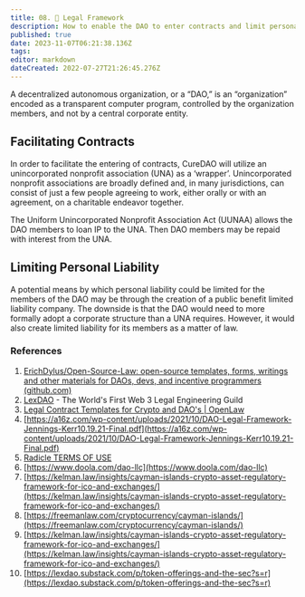 ```yaml
---
title: 08. 📔 Legal Framework
description: How to enable the DAO to enter contracts and limit personal liability for DAO members.
published: true
date: 2023-11-07T06:21:38.136Z
tags: 
editor: markdown
dateCreated: 2022-07-27T21:26:45.276Z
---
```


A decentralized autonomous organization, or a “DAO,” is an “organization” encoded as a transparent computer program, controlled by the organization members, and not by a central corporate entity.

## Facilitating Contracts

In order to facilitate the entering of contracts, CureDAO will utilize an unincorporated nonprofit association (UNA) as a ‘wrapper’. Unincorporated nonprofit associations are broadly defined and, in many jurisdictions, can consist of just a few people agreeing to work, either orally or with an agreement, on a charitable endeavor together.

The Uniform Unincorporated Nonprofit Association Act (UUNAA) allows the DAO members to loan IP to the UNA. Then DAO members may be repaid with interest from the UNA.

## Limiting Personal Liability

A potential means by which personal liability could be limited for the members of the DAO may be through the creation of a public benefit limited liability company. The downside is that the DAO would need to more formally adopt a corporate structure than a UNA requires. However, it would also create limited liability for its members as a matter of law.

### References

1. [ErichDylus/Open-Source-Law: open-source templates, forms, writings and other materials for DAOs, devs, and incentive programmers (github.com)](https://github.com/ErichDylus/Open-Source-Law)
2. [LexDAO](https://www.lexdao.coop) - The World's First Web 3 Legal Engineering Guild
3. [Legal Contract Templates for Crypto and DAO's | OpenLaw](https://lib.openlaw.io/web/default/search/general)
4. [https://a16z.com/wp-content/uploads/2021/10/DAO-Legal-Framework-Jennings-Kerr10.19.21-Final.pdf](https://a16z.com/wp-content/uploads/2021/10/DAO-Legal-Framework-Jennings-Kerr10.19.21-Final.pdf)
5. [Radicle TERMS OF USE](https://radicle.xyz/terms.html)
6. [https://www.doola.com/dao-llc](https://www.doola.com/dao-llc)
7. [https://kelman.law/insights/cayman-islands-crypto-asset-regulatory-framework-for-ico-and-exchanges/](https://kelman.law/insights/cayman-islands-crypto-asset-regulatory-framework-for-ico-and-exchanges/)
8. [https://freemanlaw.com/cryptocurrency/cayman-islands/](https://freemanlaw.com/cryptocurrency/cayman-islands/)
9. [https://kelman.law/insights/cayman-islands-crypto-asset-regulatory-framework-for-ico-and-exchanges/](https://kelman.law/insights/cayman-islands-crypto-asset-regulatory-framework-for-ico-and-exchanges/)
10. [https://lexdao.substack.com/p/token-offerings-and-the-sec?s=r](https://lexdao.substack.com/p/token-offerings-and-the-sec?s=r)

